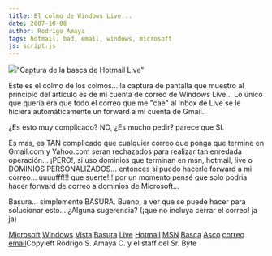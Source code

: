 ```yaml
---
title: El colmo de Windows Live...
date: 2007-10-08
author: Rodrigo Amaya
tags: hotmail, bad, email, windows, microsoft
js: script.js
---
```


[![](http://bp2.blogger.com/_ayvorITawE4/RwqDZVmN2WI/AAAAAAAAAgA/iwEb5OLWWKc/s400/wtf%3F.png)](http://bp2.blogger.com/_ayvorITawE4/RwqDZVmN2WI/AAAAAAAAAgA/iwEb5OLWWKc/s1600-h/wtf%3F.png)"Captura de la
      basca de Hotmail Live"

Este es el colmo de los colmos... la
      captura de pantalla que muestro al principio del articulo es de mi cuenta de correo de Windows
      Live... Lo único que quería era que todo el correo que me "cae" al Inbox de Live se le hiciera
      automáticamente un forward a mi cuenta de Gmail.

¿Es esto muy complicado? NO, ¿Es mucho pedir? parece que SI.

Es mas, es TAN complicado que
      cualquier correo que ponga que termine en Gmail.com y Yahoo.com seran rechazados para realizar
      tan enredada operación...
¡PERO!, si uso dominios que terminan en msn, hotmail,
      live o DOMINIOS PERSONALIZADOS... entonces si puedo hacerle forward a mi correo... uuuufff!!!
      que suerte!!! por un momento pensé que solo podria hacer forward de correo a dominios de
      Microsoft...

Basura... simplemente BASURA.
Bueno, a ver que
      se puede hacer para solucionar esto... ¿Alguna sugerencia? (¡que no incluya cerrar el correo!
      ja ja)

[Microsoft](http://www.blogalaxia.com/tags/microsoft) [Windows](http://www.blogalaxia.com/tags/windows) [Vista](http://www.blogalaxia.com/tags/vista) [Basura](http://www.blogalaxia.com/tags/basura) [Live](http://www.blogalaxia.com/tags/live) [Hotmail](http://www.blogalaxia.com/tags/hotmail) [MSN](http://www.blogalaxia.com/tags/msn) [Basca](http://www.blogalaxia.com/tags/basca) [Asco](http://www.blogalaxia.com/tags/asco) [correo](http://www.blogalaxia.com/tags/correo) [email](http://www.blogalaxia.com/tags/email)Copyleft Rodrigo S. Amaya
      C. y el staff del Sr. Byte